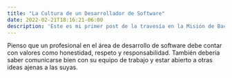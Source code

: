 ```yaml
---
title: "La Cultura de un Desarrollador de Software"
date: 2022-02-21T18:16:21-06:00
description: 'Este es mi primer post de la travesía en la Misión de Backend con Node JS de Launch X.'
---
```


Pienso que un profesional en el área de desarrollo de software debe contar con valores como honestidad, respeto y responsabilidad. También debería saber comunicarse bien con su equipo de trabajo y estar abierto a otras ideas ajenas a las suyas.
